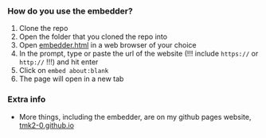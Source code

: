 ### How do you use the embedder?

1. Clone the repo
2. Open the folder that you cloned the repo into
3. Open <a href="embedder.html">embedder.html</a> in a web browser of your choice
4. In the prompt, type or paste the url of the website (!!! include <code>https://</code> or <code>http://</code> !!!) and hit enter
5. Click on <code>embed about:blank</code>
6. The page will open in a new tab

### Extra info

+ More things, including the embedder, are on my github pages website, <a href="https://tmk2-0.github.io">tmk2-0.github.io</a>
